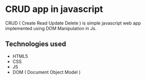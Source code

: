 # CRUD app in javascript
CRUD ( Create Read Update Delete ) is simple javascript web app implemented using DOM Manipulation in Js. 

## Technologies used
- HTML5
- CSS
- JS
- DOM ( Document Object Model )

